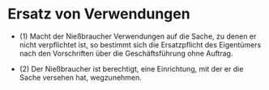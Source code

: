 # Ersatz von Verwendungen

- (1) Macht der Nießbraucher Verwendungen auf die Sache, zu denen er nicht verpflichtet ist, so bestimmt sich die Ersatzpflicht des Eigentümers nach den Vorschriften über die Geschäftsführung ohne Auftrag.

- (2) Der Nießbraucher ist berechtigt, eine Einrichtung, mit der er die Sache versehen hat, wegzunehmen.

